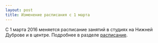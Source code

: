 ```yaml
---
layout: post
title: Изменение расписания с 1 марта
---
```

С 1 марта 2016 меняется расписание занятий в студиях на Нижней Дуброве и в центре. Подробнее в разделе <a href="{{ site.baseurl }}/schedule/"> расписание</a>.



